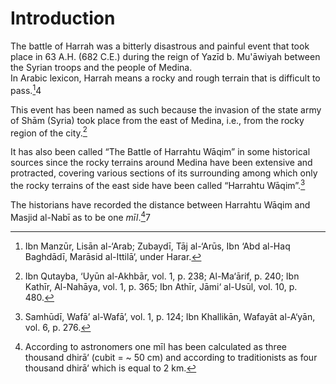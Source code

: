 Introduction
============

The battle of Harrah was a bitterly disastrous and painful event that
took place in 63 A.H. (682 C.E.) during the reign of Yazīd b. Mu'āwiyah
between the Syrian troops and the people of Medina.  
 In Arabic lexicon, Harrah means a rocky and rough terrain that is
difficult to pass.[^1]4

This event has been named as such because the invasion of the state army
of Shām (Syria) took place from the east of Medina, i.e., from the rocky
region of the city.[^2]

It has also been called “The Battle of Harrahtu Wāqim” in some
historical sources since the rocky terrains around Medina have been
extensive and protracted, covering various sections of its surrounding
among which only the rocky terrains of the east side have been called
“Harrahtu Wāqim”.[^3]

The historians have recorded the distance between Harrahtu Wāqim and
Masjid al-Nabī as to be one *mīl*.[^4]7

[^1]: Ibn Manzūr, Lisān al-‘Arab; Zubaydī, Tāj al-‘Arūs, Ibn ‘Abd al-Haq
Baghdādī, Marāsid al-Ittilā‘, under Harar.

[^2]: Ibn Qutayba, ‘Uyūn al-Akhbār, vol. 1, p. 238; Al-Ma‘ārif, p. 240;
Ibn Kathīr, Al-Nahāya, vol. 1, p. 365; Ibn Athīr, Jāmi‘ al-Usūl, vol.
10, p. 480.

[^3]: Samhūdī, Wafā’ al-Wafā’, vol. 1, p. 124; Ibn Khallikān, Wafayāt
al-A‘yān, vol. 6, p. 276.

[^4]: According to astronomers one mīl has been calculated as three
thousand dhirā‘ (cubit = ~ 50 cm) and according to traditionists as four
thousand dhirā‘ which is equal to 2 km.


